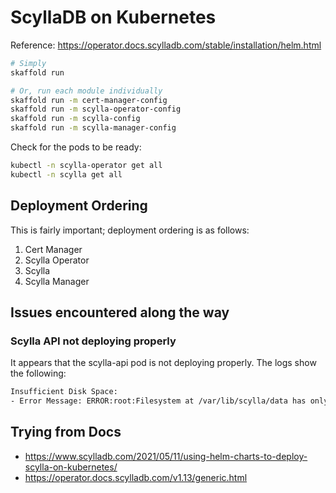 # ScyllaDB on Kubernetes

Reference: https://operator.docs.scylladb.com/stable/installation/helm.html

```bash
# Simply
skaffold run

# Or, run each module individually
skaffold run -m cert-manager-config
skaffold run -m scylla-operator-config
skaffold run -m scylla-config
skaffold run -m scylla-manager-config
```

Check for the pods to be ready:

```bash
kubectl -n scylla-operator get all
kubectl -n scylla get all
```

## Deployment Ordering

This is fairly important; deployment ordering is as follows:

1. Cert Manager
2. Scylla Operator
3. Scylla
4. Scylla Manager

## Issues encountered along the way

### Scylla API not deploying properly

It appears that the scylla-api pod is not deploying properly. The logs show the following:

```bash
Insufficient Disk Space:
- Error Message: ERROR:root:Filesystem at /var/lib/scylla/data has only 2977710080 bytes available; that is less than the recommended 10 GB. Please free up space and run scylla_io_setup again.
```

## Trying from Docs

- <https://www.scylladb.com/2021/05/11/using-helm-charts-to-deploy-scylla-on-kubernetes/>
- <https://operator.docs.scylladb.com/v1.13/generic.html>
